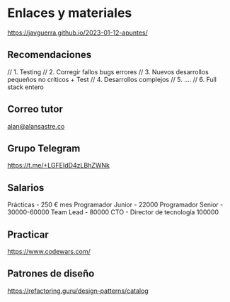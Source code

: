 
# Enlaces y materiales

https://javguerra.github.io/2023-01-12-apuntes/


## Recomendaciones

// 1. Testing
// 2. Corregir fallos bugs errores
// 3. Nuevos desarrollos pequeños no críticos + Test
// 4. Desarrollos complejos
// 5. ....
// 6. Full stack entero


## Correo tutor

alan@alansastre.co

## Grupo Telegram

https://t.me/+LGFEIdD4zLBhZWNk

## Salarios

Prácticas - 250 € mes
Programador Junior - 22000
Programador Senior - 30000-60000
Team Lead - 80000
CTO - Director de tecnología 100000


## Practicar

https://www.codewars.com/


## Patrones de diseño

https://refactoring.guru/design-patterns/catalog

